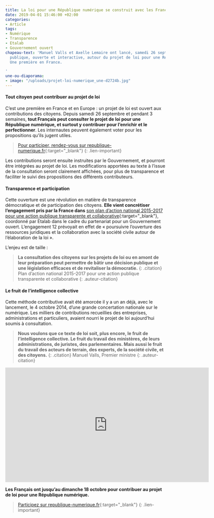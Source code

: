 ```yaml
---
title: La loi pour une République numérique se construit avec les Français
date: 2019-04-01 15:46:00 +02:00
categories:
- Article
tags:
- Numérique
- Transparence
- Etalab
- Gouvernement ouvert
chapeau-text: 'Manuel Valls et Axelle Lemaire ont lancé, samedi 26 septembre, la consultation
  publique, ouverte et interactive, autour du projet de loi pour une République numérique.
  Une première en France.

'
une-ou-diaporama:
- image: "/uploads/projet-loi-numerique_une-d2724b.jpg"
---
```


#### Tout citoyen peut contribuer au projet de loi

C’est une première en France et en Europe : un projet de loi est ouvert aux contributions des citoyens. Depuis samedi 26 septembre et pendant 3 semaines, **tout Français peut consulter le projet de loi pour une République numérique, et surtout y contribuer pour l’enrichir et le perfectionner**. Les internautes peuvent également voter pour les propositions qu’ils jugent utiles.
> [Pour participer, rendez-vous sur republique-numerique.fr](https://www.republique-numerique.fr/){:target="_blank"}
{: .lien-important}

Les contributions seront ensuite instruites par le Gouvernement, et pourront être intégrées au projet de loi. Les modifications apportées au texte à l’issue de la consultation seront clairement affichées, pour plus de transparence et faciliter le suivi des propositions des différents contributeurs.

#### Transparence et participation

Cette ouverture est une révolution en matière de transparence démocratique et de participation des citoyens. **Elle vient concrétiser l’engagement pris par la France dans** [son plan d’action national 2015-2017 pour une action publique transparente et collaborative](http://www.modernisation.gouv.fr/laction-publique-se-transforme/en-ouvrant-les-donnees-publiques/gouvernement-ouvert-la-france-publie-son-plan-daction-national-ogp){:target="_blank"}, coordonné par Etalab dans le cadre du partenariat pour un Gouvernement ouvert. L’engagement 12 prévoyait en effet de « poursuivre l’ouverture des ressources juridiques et la collaboration avec la société civile autour de l’élaboration de la loi ».

L’enjeu est de taille :
> **La consultation des citoyens sur les projets de loi ou en amont de leur préparation peut permettre de bâtir une décision publique et une législation efficaces et de revitaliser la démocratie.**
{: .citation}
> Plan d’action national 2015-2017 pour une action publique transparente et collaborative
{: .auteur-citation}
#### Le fruit de l’intelligence collective
Cette méthode contributive avait été amorcée il y a un an déjà, avec le lancement, le 4 octobre 2014, d’une grande concertation nationale sur le numérique. Les milliers de contributions recueillies des entreprises, administrations et particuliers, avaient nourri le projet de loi aujourd’hui soumis à consultation.

> **Nous voulons que ce texte de loi soit, plus encore, le fruit de l’intelligence collective. Le fruit du travail des ministères, de leurs administrations, de juristes, des parlementaires. Mais aussi le fruit du travail des acteurs de terrain, des experts, de la société civile, et des citoyens.**
{: .citation}
> Manuel Valls, Premier ministre
{: .auteur-citation}

<iframe width="640" height="360" src="https://www.youtube.com/embed/8Kl03RedNwg" frameborder="0" allow="accelerometer; autoplay; encrypted-media; gyroscope; picture-in-picture" allowfullscreen></iframe>

**Les Français ont jusqu’au dimanche 18 octobre pour contribuer au projet de loi pour une République numérique.**

> [Participez sur republique-numerique.fr](https://www.republique-numerique.fr/){:target="_blank"}
{: .lien-important}
